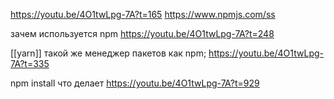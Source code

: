 https://youtu.be/4O1twLpg-7A?t=165
https://www.npmjs.com/ss

зачем используется npm
https://youtu.be/4O1twLpg-7A?t=248

[[yarn]] такой же менеджер пакетов как npm; https://youtu.be/4O1twLpg-7A?t=335


npm install что делает https://youtu.be/4O1twLpg-7A?t=929